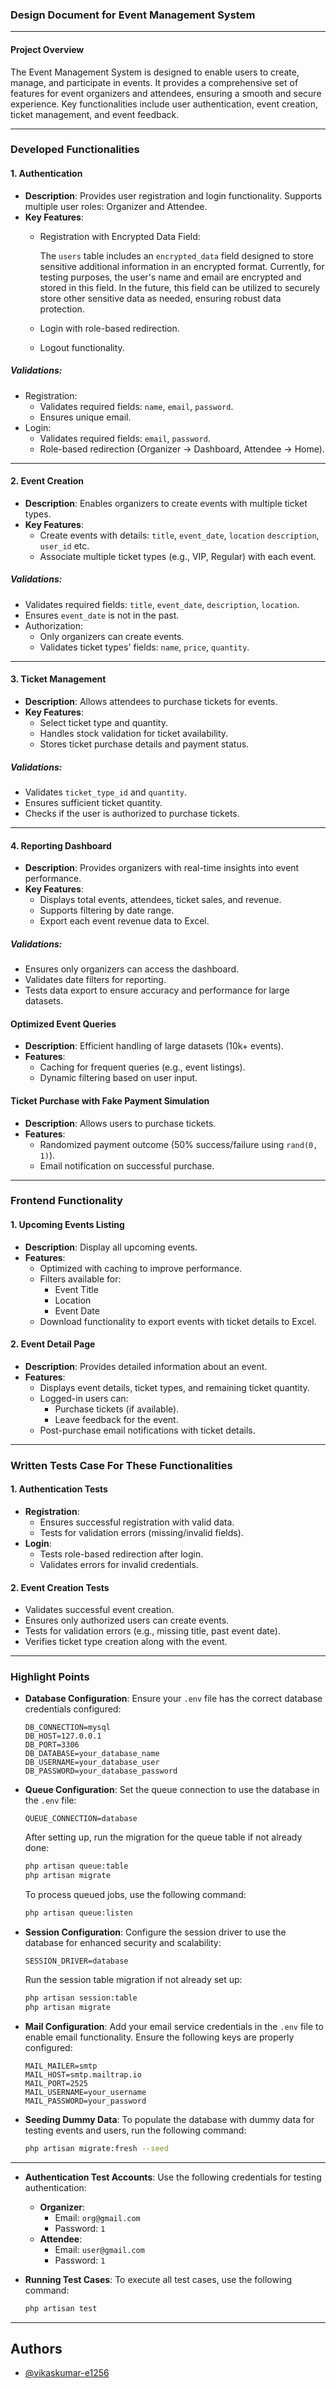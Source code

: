 ### Design Document for Event Management System

---

#### **Project Overview**

The Event Management System is designed to enable users to create, manage, and participate in events. It provides a comprehensive set of features for event organizers and attendees, ensuring a smooth and secure experience. Key functionalities include user authentication, event creation, ticket management, and event feedback.

---

### **Developed Functionalities**

#### **1. Authentication**
- **Description**: Provides user registration and login functionality. Supports multiple user roles: Organizer and Attendee.
- **Key Features**:
  - Registration with Encrypted Data Field:

    The `users` table includes an `encrypted_data` field designed to store sensitive additional information in an encrypted format. Currently, for testing purposes, the user's name and email are encrypted and stored in this field. In the future, this field can be utilized to securely store other sensitive data as needed, ensuring robust data protection.
  - Login with role-based redirection.
  - Logout functionality.

##### **Validations**:
- Registration:
  - Validates required fields: `name`, `email`, `password`.
  - Ensures unique email.
- Login:
  - Validates required fields: `email`, `password`.
  - Role-based redirection (Organizer → Dashboard, Attendee → Home).

---

#### **2. Event Creation**
- **Description**: Enables organizers to create events with multiple ticket types.
- **Key Features**:
  - Create events with details: `title`, `event_date`, `location` `description`, `user_id` etc.
  - Associate multiple ticket types (e.g., VIP, Regular) with each event.

##### **Validations**:
- Validates required fields: `title`, `event_date`, `description`, `location`.
- Ensures `event_date` is not in the past.
- Authorization:
  - Only organizers can create events.
  - Validates ticket types' fields: `name`, `price`, `quantity`.

---

#### **3. Ticket Management**
- **Description**: Allows attendees to purchase tickets for events.
- **Key Features**:
  - Select ticket type and quantity.
  - Handles stock validation for ticket availability.
  - Stores ticket purchase details and payment status.

##### **Validations**:
- Validates `ticket_type_id` and `quantity`.
- Ensures sufficient ticket quantity.
- Checks if the user is authorized to purchase tickets.

---

#### **4. Reporting Dashboard**
- **Description**: Provides organizers with real-time insights into event performance.
- **Key Features**:
  - Displays total events, attendees, ticket sales, and revenue.
  - Supports filtering by date range.
  - Export each event revenue data to Excel.

##### **Validations**:
- Ensures only organizers can access the dashboard.
- Validates date filters for reporting.
- Tests data export to ensure accuracy and performance for large datasets.

#### **Optimized Event Queries**
- **Description**: Efficient handling of large datasets (10k+ events).
- **Features**:
  - Caching for frequent queries (e.g., event listings).
  - Dynamic filtering based on user input.

#### **Ticket Purchase with Fake Payment Simulation**
- **Description**: Allows users to purchase tickets.
- **Features**:
  - Randomized payment outcome (50% success/failure using `rand(0, 1)`).
  - Email notification on successful purchase.

---

### **Frontend Functionality**

#### **1. Upcoming Events Listing**
- **Description**: Display all upcoming events.
- **Features**:
  - Optimized with caching to improve performance.
  - Filters available for:
    - Event Title
    - Location
    - Event Date
  - Download functionality to export events with ticket details to Excel.

#### **2. Event Detail Page**
- **Description**: Provides detailed information about an event.
- **Features**:
  - Displays event details, ticket types, and remaining ticket quantity.
  - Logged-in users can:
    - Purchase tickets (if available).
    - Leave feedback for the event.
  - Post-purchase email notifications with ticket details.

---

### **Written Tests Case For These Functionalities**

#### **1. Authentication Tests**
- **Registration**:
  - Ensures successful registration with valid data.
  - Tests for validation errors (missing/invalid fields).
- **Login**:
  - Tests role-based redirection after login.
  - Validates errors for invalid credentials.

#### **2. Event Creation Tests**
- Validates successful event creation.
- Ensures only authorized users can create events.
- Tests for validation errors (e.g., missing title, past event date).
- Verifies ticket type creation along with the event.

---

### Highlight Points

- **Database Configuration**:
  Ensure your `.env` file has the correct database credentials configured:
  ```
  DB_CONNECTION=mysql
  DB_HOST=127.0.0.1
  DB_PORT=3306
  DB_DATABASE=your_database_name
  DB_USERNAME=your_database_user
  DB_PASSWORD=your_database_password
  ```

- **Queue Configuration**:
  Set the queue connection to use the database in the `.env` file:
  ```
  QUEUE_CONNECTION=database
  ```
  After setting up, run the migration for the queue table if not already done:
  ```bash
  php artisan queue:table
  php artisan migrate
  ```
  To process queued jobs, use the following command:
  ```bash
  php artisan queue:listen
  ```

- **Session Configuration**:
  Configure the session driver to use the database for enhanced security and scalability:
  ```
  SESSION_DRIVER=database
  ```
  Run the session table migration if not already set up:
  ```bash
  php artisan session:table
  php artisan migrate
  ```

- **Mail Configuration**:
  Add your email service credentials in the `.env` file to enable email functionality. Ensure the following keys are properly configured:
  ```
  MAIL_MAILER=smtp
  MAIL_HOST=smtp.mailtrap.io
  MAIL_PORT=2525
  MAIL_USERNAME=your_username
  MAIL_PASSWORD=your_password
  ```

- **Seeding Dummy Data**:
  To populate the database with dummy data for testing events and users, run the following command:
  ```bash
  php artisan migrate:fresh --seed
  ```

---

- **Authentication Test Accounts**:
  Use the following credentials for testing authentication:
  - **Organizer**:
    - Email: `org@gmail.com`
    - Password: `1`
  - **Attendee**:
    - Email: `user@gmail.com`
    - Password: `1`

- **Running Test Cases**:
  To execute all test cases, use the following command:
  ```bash
  php artisan test
  ```

---

## Authors

- [@vikaskumar-e1256](https://www.github.com/vikaskumar-e1256)
